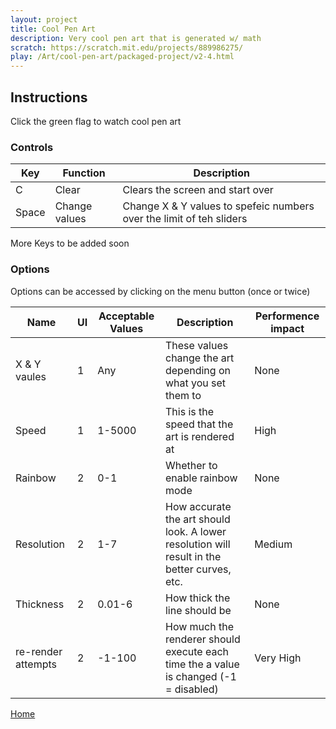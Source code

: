 ```yaml
---
layout: project
title: Cool Pen Art
description: Very cool pen art that is generated w/ math
scratch: https://scratch.mit.edu/projects/889986275/
play: /Art/cool-pen-art/packaged-project/v2-4.html
---
```


## Instructions

Click the green flag to watch cool pen art

### Controls

| Key   | Function      | Description                                                          |
| ----- | ------------- | -------------------------------------------------------------------- |
| C     | Clear         | Clears the screen and start over                                     |
| Space | Change values | Change X & Y values to spefeic numbers over the limit of teh sliders |

More Keys to be added soon

### Options

Options can be accessed by clicking on the menu button (once or twice)

| Name               | UI  | Acceptable Values | Description                                                                                 | Performence impact |
| ------------------ | --- | ----------------- | ------------------------------------------------------------------------------------------- | ------------------ |
| X & Y vaules       | 1   | Any               | These values change the art depending on what you set them to                               | None               |
| Speed              | 1   | 1-5000            | This is the speed that the art is rendered at                                               | High               |
| Rainbow            | 2   | 0-1               | Whether to enable rainbow mode                                                              | None               |
| Resolution         | 2   | 1-7               | How accurate the art should look. A lower resolution will result in the better curves, etc. | Medium             |
| Thickness          | 2   | 0.01-6            | How thick the line should be                                                                | None               |
| re-render attempts | 2   | -1-100            | How much the renderer should execute each time the a value is changed (-1 = disabled)       | Very High          |

[Home](/cool-turbowarp-projects/)
